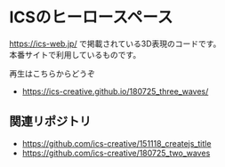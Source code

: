 # ICSのヒーロースペース

https://ics-web.jp/ で掲載されている3D表現のコードです。  
本番サイトで利用しているものです。

再生はこちらからどうぞ

- https://ics-creative.github.io/180725_three_waves/


## 関連リポジトリ

- https://github.com/ics-creative/151118_createjs_title
- https://github.com/ics-creative/180725_two_waves
